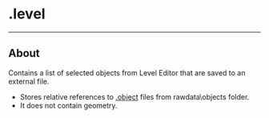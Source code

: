 # .level

___

## About

Contains a list of selected objects from Level Editor that are saved to an external file.

- Stores relative references to [.object](../models/object.md) files from rawdata\objects folder.
- It does not contain geometry.
